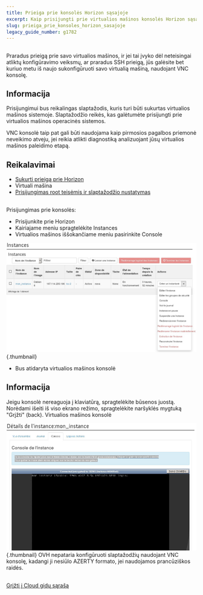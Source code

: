 ```yaml
---
title: Prieiga prie konsolės Horizon sąsajoje
excerpt: Kaip prisijungti prie virtualios mašinos konsolės Horizon sąsajoje?
slug: prieiga_prie_konsoles_horizon_sasajoje
legacy_guide_number: g1782
---
```



## 
Praradus prieigą prie savo virtualios mašinos, ir jei tai įvyko dėl neteisingai atliktų konfigūravimo veiksmų, ar praradus SSH prieigą, jūs galėsite bet kuriuo metu iš naujo sukonfigūruoti savo virtualią mašiną, naudojant VNC konsolę.

## Informacija
Prisijungimui bus reikalingas slaptažodis, kuris turi būti sukurtas virtualios mašinos sistemoje. Slaptažodžio reikės, kas galėtumėte prisijungti prie virtualios mašinos operacinės sistemos.

VNC konsolė taip pat gali būti naudojama kaip pirmosios pagalbos priemonė neveikimo atveju, jei reikia atlikti diagnostiką analizuojant jūsų virtualios mašinos paleidimo etapą.


## Reikalavimai

- [Sukurti prieigą prie Horizon]({legacy}1773)
- Virtuali mašina
- [Prisijungimas root teisėmis ir slaptažodžio nustatymas]({legacy}1786)




## 
Prisijungimas prie konsolės:


- Prisijunkite prie Horizon
- Kairiajame meniu spragtelėkite Instances
- Virtualios mašinos iššokančiame meniu pasirinkite Console



![](images/img_2658.jpg){.thumbnail}

- Bus atidaryta virtualios mašinos konsolė



## Informacija
Jeigu konsolė nereaguoja į klaviatūrą, spragtelėkite būsenos juostą.
Norėdami išeiti iš viso ekrano režimo, spragtelėkite naršyklės mygtuką "Grįžti" (back).
Virtualios mašinos konsolė

![](images/img_2657.jpg){.thumbnail}
OVH nepataria konfigūruoti slaptažodžių naudojant VNC konsolę, kadangi ji nesiūlo AZERTY formato, jei naudojamos prancūziškos raidės.


## 
[Grįžti į Cloud gidų sąrašą]({legacy}1785)

